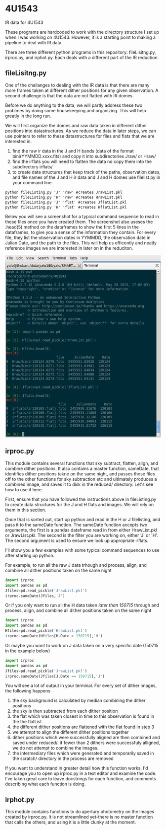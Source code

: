 # 4U1543
IR data for 4U1543

These programs are hardcoded to work with the directory structure I set up when I was working on 4U1543. However, it is a starting point to making a pipeline to deal with IR data. 

There are three different python programs in this repository: fileLisitng.py, irproc.py, and irphot.py. Each deals with a different part of the IR reduction.

## fileLisitng.py

One of the challanges to dealing with the IR data is that there are many more frames taken at different dither positions for any given observation. A second challenge is that the data are not flatted with IR domes. 

Before we do anything to the data, we will partly address these two problmes by doing some housekeeping and organizing. This will help greatly in the long run.

We will first organize the domes and raw data taken in different dither positions into datastructures. As we reduce the data in later steps, we can use pointers to refer to these datastructures for files and flats that we are interested in.

1. find the raw ir data in the J and H bands (data of the format binirYYMMDD.xxxx.fits) and copy it into subdirectories Jraw/ or Hraw/
2. find the irflats you will need to flatten the data nd copy them into the subdirectory irflats/
3. to create data structures that keep track of the paths, observation dates, and file names of the J and H ir data and J and H domes use filelist.py in your command line.
```shell
python fileListing.py 'J' 'raw' #creates JrawList.pkl
python fileListing.py 'H' 'raw' #creates HrawList.pkl
python fileListing.py 'J' 'flat' #creates JflatList.pkl
python fileListing.py 'H' 'flat' #creates HflatList.pkl
```

Below you will see a screenshot for a typical command sequence to read in these files once you have created them. The screenshot also useses the .head(5) method on the dataframes to show the first 5 lines in the dataframes, to give you a sense of the information they contain. For every file, they list the observation dates in YYMMDD, the observation date in Julian Date, and the path to the files. This will help us efficently and neatly reference images we are interested in later on in the reduciton.

![first 5 lines of HrawList.pkl and JflatList.pkl](https://github.com/ih64/4U1543/blob/master/tutorial_images/flatpkl_and_filespkl.png)

## irproc.py

This module contains several functions that sky subtract, flatten, align, and combine dither positions. It also contains a master function, sameDate, that identifies dither positions takne on the same night, and passes those files off to the other functions for sky subtraction etc and ultimately produces a combined image, and saves it to disk in the reduced/ directory. Let's see how to use it here.

First, ensure that you have followed the instructions above in fileListing.py to create data structures for the J and H flats and images. We will rely on them in this section.

Once that is sorted out, start up python and read in the H or J filelisting, and pass it to the sameDate function. The sameDate function accepts two arguments, the first is a pandas dataframe read in from either HrawList.pkl or JrawList.pkl. The second is the filter you are working on, either 'J' or 'H'. The second argument is used to ensure we look up appropriate irflats. 

I'll show you a few examples with some typical command sequences to use after starting up python. 

For example, to run all the raw J data trhough and process, align, and combine all dither positions taken on the same night
```python
import irproc
import pandas as pd
Jfiles=pd.read_pickle('JrawList.pkl')
irproc.sameDate(Jfiles,'J')
```

Or if you only want to run all the H data taken *later than 150715* through and process, align, and combine all dither positions taken on the same night

```python
import irproc
import pandas as pd
Hfiles=pd.read_pickle('HrawList.pkl')
irproc.sameDate(Hfiles[H.Date > 150715],'H')
```

Or maybe you want to work on J data taken on a very specific date (150715 in the example below)
```python
import irproc
import pandas as pd
Jfiles=pd.read_pickle('JrawList.pkl')
irproc.sameDate(Jfiles[J.Date == 150715],'J')
```

You will see a lot of output in your terminal. For every set of dither images, the following happens

1. the sky background is calculated by median combining the dither positions
2. the sky is then subtracted from each dither position
3. the flat which was taken closest in time to this observation is found in the the flatList
4. the different dither positions are flattened with the flat found in step 3
5. we attempt to align the different dither positions together
6. dither positions which were successfully aligned are then combined and saved under reduced/. if fewer than 2 dithers were successfuly alligned, we do not attempt to combine the images.
7. the intermediary files which were generated and temporarily saved in the scratch/ directory in the process are removed

If you want to understand in greater detail how this function works, I'd encourage you to open up irproc.py in a text editor and examine the code. I've taken great care to leave docstrings for each function, and comments describing what each function is doing.

## irphot.py

This module contains functions to do apertury photometry on the images created by irproc.py. It is not streamlined yet-there is no master function that calls the others, and using it is a little clunky at the moment. 
